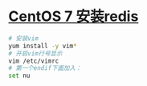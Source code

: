 # [CentOS 7 安装redis](<https://blog.csdn.net/qq_40134903/article/details/88123865>)

``` bash
# 安装vim
yum install -y vim* 
# 开启vim行号显示
vim /etc/vimrc
# 第一个endif下面加入：
set nu
```

